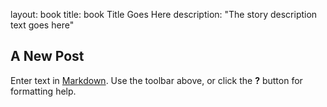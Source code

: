 layout: book
title: book Title Goes Here
description: "The story description text goes here"

## A New Post

Enter text in [Markdown](http://daringfireball.net/projects/markdown/). Use the toolbar above, or click the **?** button for formatting help.
